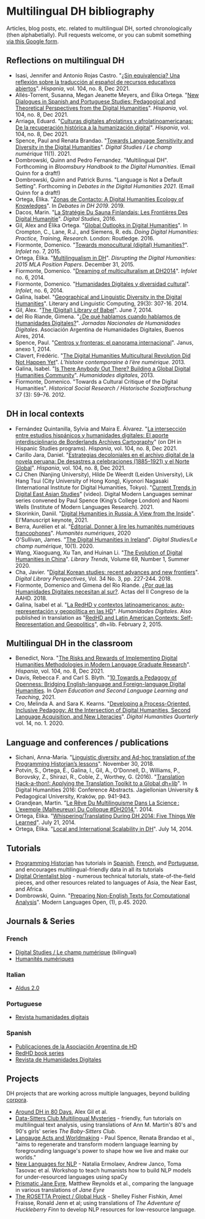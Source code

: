 # Multilingual DH bibliography
Articles, blog posts, etc. related to multilingual DH, sorted chronologically (then alphabetially). Pull requests welcome, or you can submit something [via this Google form](https://forms.gle/9rc6JFsvE1nrMhLG9).

## Reflections on multilingual DH
* Isasi, Jennifer and Antonio Rojas Castro. "[¿Sin equivalencia? Una reflexión sobre la traducción al español de recursos educativos abiertos](https://muse.jhu.edu/article/842253)". *Hispania*, vol. 104, no. 8, Dec 2021.
* Allés-Torrent, Susanna, Megan Jeanette Meyers, and Élika Ortega. "[New Dialogues in Spanish and Portuguese Studies: Pedagogical and Theoretical Perspectives from the Digital Humanities](https://muse.jhu.edu/article/842247)". *Hispania*, vol. 104, no. 8, Dec 2021.
* Arriaga, Eduard. "[Culturas digitales afrolatinxs y afrolatinoamericanas: De la recuperación histórica a la humanización digital](https://muse.jhu.edu/article/842248)". *Hispania*, vol. 104, no. 8, Dec 2021.
* Spence, Paul and Renata Brandao. "[Towards Language Sensitivity and Diversity in the Digital Humanities](https://www.digitalstudies.org/article/id/8098/)". *Digital Studies / Le champ numérique* 11(1). 2021.
* Dombrowski, Quinn and Pedro Fernandez. "Multilingual DH". Forthcoming in *Bloomsbury Handbook to the Digital Humanities*. (Email Quinn for a draft!)
* Dombrowski, Quinn and Patrick Burns. "Language is Not a Default Setting". Forthcoming in *Debates in the Digital Humanities 2021*. (Email Quinn for a draft!)
* Ortega, Élika. "[Zonas de Contacto: A Digital Humanities Ecology of Knowledges](https://dhdebates.gc.cuny.edu/read/untitled-f2acf72c-a469-49d8-be35-67f9ac1e3a60/section/aeee46e3-dddc-4668-a1b3-c8983ba4d70a#ch15)". In *Debates in DH 2019*. 2019.
* Dacos, Marin. "[La Stratégie Du Sauna Finlandais: Les Frontières Des Digital Humanitie](http://www.digitalstudies.org/articles/10.16995/dscn.41)". *Digital Studies*, 2016.
* Gil, Alex and Élika Ortega. "[Global Outlooks in Digital Humanities](https://www.dropbox.com/s/np0qv8exfrwluvb/DoingDigitalHumanitiesGODHchapter.pdf?dl=0)". In Crompton, C., Lane, R.J., and Siemens, R. eds. *Doing Digital Humanities: Practice, Training, Research*. London: Routledge. 2016.
* Fiormonte, Domenico. "[Towards monocultural (digital) Humanities?](https://infolet.it/2015/07/12/monocultural-humanities/)". *Infolet* no. 7, 2015.
* Ortega, Élika. "[Multilingualism in DH](http://www.disruptingdh.com/multilingualism-in-dh/)". *Disrupting the Digital Humanities: 2015 MLA Position Papers*. December 31, 2015.
* Fiormonte, Domenico. "[Dreaming of multiculturalism at DH2014](https://infolet.it/2014/07/07/dreaming-of-multiculturalism-at-dh2014/)". *Infolet* no. 6, 2014.
* Fiormonte, Domenico. "[Humanidades Digitales y diversidad cultural](https://infolet.it/2014/02/01/humanidades-digitales-y-diversidad-cultural/)". *Infolet*, no. 6, 2014.
* Galina, Isabel. "[Geographical and Linguistic Diversity in the Digital Humanities](https://doi.org/10.1093/llc/fqu005)". Literary and Linguistic Computing, 29(3): 307-16. 2014.
* Gil, Alex. "[The (Digital) Library of Babel](https://www.elotroalex.com/digital-library-babel/)". June 7, 2014.
* del Rio Riande, Gimena. "[¿De qué hablamos cuando hablamos de Humanidades Digitales?](https://www.aacademica.org/jornadasaahd/3)". *Jornadas Nacionales de Humanidades Digitales*. Asociación Argentina de Humanidades Digitales, Buenos Aires, 2014.
* Spence, Paul. "[Centros y fronteras: el panorama internacional](https://www.janusdigital.es/anexos/contribucion.htm?id=6)". Janus, anexo 1, 2014.
* Clavert, Frédéric. "[The Digital Humanities Multicultural Revolution Did Not Happen Yet](https://histnum.hypotheses.org/1546)". *L’histoire contemporaine à l’ère numérique*. 2013.
* Galina, Isabel. "[Is There Anybody Out There? Building a Global Digital Humanities Community](http://humanidadesdigitales.net/blog/2013/07/19/is-there-anybody-out-there-building-a-global-digital-humanities-community)". *Humanidades digitales*, 2013.
* Fiormonte, Domenico. "Towards a Cultural Critique of the Digital Humanities". *Historical Social Research / Historische Sozialforschung* 37 (3): 59–76. 2012.

## DH in local contexts
* Fernández Quintanilla, Sylvia and Maira E. Álvarez. "[La intersección entre estudios hispánicos y humanidades digitales: El aporte interdisciplinario de Borderlands Archives Cartography](https://muse.jhu.edu/article/842252)" (on DH in Hispanic Studies programs). *Hispania*, vol. 104, no. 8, Dec 2021.
* Carillo Jara, Daniel. "[Estrategias decoloniales en el archivo digital de la novela peruana: De desastres a celebraciones (1885–1921) y el Norte Global](https://muse.jhu.edu/article/842251)". *Hispania*, vol. 104, no. 8, Dec 2021.
* CJ Chen (Nanjing University), Hilde De Weerdt (Leiden University), Lik Hang Tsui (City University of Hong Kong), Kiyonori Nagasaki (International Institute for Digital Humanities, Tokyo). "[Current Trends in Digital East Asian Studies](https://www.youtube.com/watch?v=51D3C-3XHZQ&ab_channel=DigitalModernLanguages)" (video). Digital Modern Languages seminar series convened by Paul Spence (King’s College London) and Naomi Wells (Institute of Modern Languages Research).  2021.
* Skorinkin, Daniil. "[Digital Humanities in Russia: A View from the Inside](https://danilsko.github.io/slides/elmanuscript21/elmanuscript_keynote#/)". El'Manuscript keynote, 2021.
* Berra, Aurélien et al. "[Éditorial. Donner à lire les humanités numériques francophones](https://journals.openedition.org/revuehn/507)". *Humanités numériques*, 2020
* O'Sullivan, James. "[The Digital Humanities in Ireland](http://doi.org/10.16995/dscn.374)". *Digital Studies/Le champ numérique*, 10(1). 2020.
* Wang, Xiaoguang, Xu Tan, and Huinan Li. "[The Evolution of Digital Humanities in China](https://muse.jhu.edu/article/774337)". *Library Trends*, Volume 69, Number 1, Summer 2020.
* Cha, Javier. "[Digital Korean studies: recent advances and new frontiers](https://doi.org/10.1108/DLP-04-2018-0013)". *Digital Library Perspectives*, Vol. 34 No. 3, pp. 227-244. 2018.
* Fiormonte, Domenico and Gimena del Rio Riande. [¿Por qué las Humanidades Digitales necesitan al sur?](https://www.aacademica.org/gimena.delrio.riande/147). Actas del II Congreso de la AAHD. 2018.
* Galina, Isabel et al. "[La RedHD y contextos latinoamericanos: auto-representación y geopolítica en las HD](http://humanidadesdigitales.net/blog/2015/02/02/la-redhd-y-contextos-latinoamericanos-auto-representacion-y-geopolitica-en-las-hd/)". *Humanidades Digitales*. Also published in translation as "[RedHD and Latin American Contexts: Self-Representation and Geopolitics](https://acrl.ala.org/dh/2015/02/02/redhd-and-latin-american-contexts-self-representation-and-geopolitics-in-dh/)", dh+lib. February 2, 2015.


## Multilingual DH in the classroom
* Benedict, Nora. "[The Risks and Rewards of Implementing Digital Humanities Methodologies in Modern Language Graduate Research](https://muse.jhu.edu/article/842250)". *Hispania*, vol. 104, no. 8, Dec 2021.
* Davis, Rebecca F.  and Carl S. Blyth. "[10 Towards a Pedagogy of Openness: Bridging English-language and Foreign-language Digital Humanities](https://doi.org/10.21832/9781800411005-012). In *Open Education and Second Language Learning and Teaching*, 2021.
* Cro, Melinda A. and Sara K. Kearns. "[Developing a Process-Oriented, Inclusive Pedagogy: At the Intersection of Digital Humanities, Second Language Acquisition, and New Literacies](http://www.digitalhumanities.org/dhq/vol/14/1/000443/000443.html)". *Digital Humanities Quarterly* vol. 14, no. 1. 2020.


## Language and conferences / publications
* Sichani, Anna-Maria. "[Linguistic diversity and Ad-hoc translation of the Programming Historian’s lessons](https://programminghistorian.org/posts/ad-hoc-translation)". November 30, 2018.
* Potvin, S., Ortega, É., Galina, I., Gil, A., O'Donnell, D., Williams, P., Borovsky, Z., Shirazi, R., Coble, Z., Worthey, G. (2016). "[Translation Hack-a-thon!: Applying the Translation Toolkit to a Global dh+lib](https://dh2016.adho.org/abstracts/344)". In Digital Humanities 2016: Conference Abstracts. Jagiellonian University & Pedagogical University, Kraków, pp. 941-943.
* Grandjean, Martin. "[Le Rêve Du Multilinguisme Dans La Science : L’exemple (Malheureux) Du Colloque #DH2014.](http://www.martingrandjean.ch/multilinguisme-dans-la-science-dh2014/)". 2014.
* Ortega, Élika. "[Whispering/Translating During DH 2014: Five Things We Learned](https://elikaortegadotnet.wordpress.com/2014/07/21/dhwhisperer/)". July 21, 2014.
* Ortega, Élika. "[Local and International Scalability in DH](https://web.archive.org/web/20140714103841/http://lectoresdeficcion.blogs.cultureplex.ca/2014/07/02/scalability/)". July 14, 2014.

## Tutorials
* [Programming Historian](https://programminghistorian.org/) has tutorials in [Spanish](https://programminghistorian.org/es/), [French](https://programminghistorian.org/fr/), and [Portuguese](https://programminghistorian.org/pt/), and encourages multilingual-friendly data in all its tutorials
* [Digital Orientalist blog](https://digitalorientalist.com/) - numerous technical tutorials, state-of-the-field pieces, and other resources related to languages of Asia, the Near East, and Africa.
* Dombrowski, Quinn. "[Preparing Non-English Texts for Computational Analysis](https://www.modernlanguagesopen.org/articles/10.3828/mlo.v0i0.294/)". Modern Languages Open, (1), p.45. 2020.

## Journals & Series

### French
* [Digital Studies / Le champ numérique](https://www.digitalstudies.org/) (bilingual)
* [Humanités numériques](https://journals.openedition.org/revuehn/)

### Italian
* [Aldus 2.0](https://aldus20.bembus.org/it/home)

### Portuguese
* [Revista humanidades digitais](https://revistas.uminho.pt/index.php/h2d)

### Spanish
* [Publicaciones de la Asociación Argentina de HD](https://www.aacademica.org/noviembrehd/tabs/proceedings)
* [RedHD book series](http://humanidadesdigitales.net/recursos/)
* [Revista de Humanidades Digitales](http://revistas.uned.es/index.php/RHD/index)

## Projects
DH projects that are working across multiple languages, beyond building [corpora](https://github.com/multilingual-dh/multilingual-corpora). 

* [Around DH in 80 Days](https://arounddh.elotroalex.com/), Alex Gil et al.
* [Data-Sitters Club Multilingual Mysteries](https://datasittersclub.github.io/site/books#multilingual-mysteries) - friendly, fun tutorials on multilingual text analysis, using translations of Ann M. Martin's 80's and 90's girls' series *The Baby-Sitters Club*.
* [Langauge Acts and Worldmaking](https://languageacts.org/) - Paul Spence, Renata Brandao et al., "aims to regenerate and transform modern language learning by foregrounding language's power to shape how we live and make our worlds."
* [New Languages for NLP](https://newnlp.princeton.edu/) - Natalia Ermolaev, Andrew Janco, Toma Tasovac et al. Workshop to teach humanists how to build NLP models for under-resourced languages using spaCy
* [Prismatic Jane Eyre](https://prismaticjaneeyre.org/), Matthew Reynolds et al., comparing the language in various translations of *Jane Eyre*
* [The ROSETTA Project / Global Huck](https://rosetta.univ-lille.fr/worldmap/index.html) - Shelley Fisher Fishkin, Amel Fraisse, Ronald Jenn et al; using translations of *The Adventure of Huckleberry Finn* to develop NLP resources for low-resource language.

